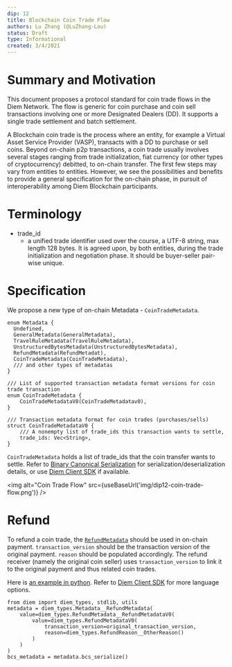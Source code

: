 ```yaml
---
dip: 12
title: Blockchain Coin Trade Flow
authors: Lu Zhang (@LuZhang-Lou)
status: Draft
type: Informational
created: 3/4/2021
---
```

# Summary and Motivation
This document proposes a protocol standard for coin trade flows in the Diem Network. The flow is generic for coin purchase and coin sell transactions involving one or more Designated Dealers (DD). It supports a single trade settlement and batch settlement.

A Blockchain coin trade is the process where an entity, for example a Virtual Asset Service Provider (VASP), transacts with a DD to purchase or sell coins. Beyond on-chain p2p transactions, a coin trade usually involves several stages ranging from trade initialization, fiat currency (or other types of cryptocurrency) debitted, to on-chain transfer. The first few steps may vary from entities to entities. However, we see the possibilities and benefits to provide a general specification for the on-chain phase, in pursuit of interoperability among Diem Blockchain participants.

# Terminology
* trade_id
  * a unified trade identifier used over the course, a UTF-8 string, max length 128 bytes. It is agreed upon, by both entities, during the trade initialization and negotiation phase. It should be buyer-seller pair-wise unique.

# Specification
We propose a new type of on-chain Metadata - `CoinTradeMetadata`.

```
enum Metadata {
  Undefined,
  GeneralMetadata(GeneralMetadata),
  TravelRuleMetadata(TravelRuleMetadata),
  UnstructuredBytesMetadata(UnstructuredBytesMetadata),
  RefundMetadata(RefundMetadat),
  CoinTradeMetadata(CoinTradeMetadata),
  /// and other types of metadatas
}

/// List of supported transaction metadata format versions for coin trade transaction
enum CoinTradeMetadata {
    CoinTradeMetadataV0(CoinTradeMetadatav0),
}

/// Transaction metadata format for coin trades (purchases/sells)
struct CoinTradeMetadataV0 {
    /// A nonempty list of trade_ids this transaction wants to settle,
    trade_ids: Vec<String>,
}
```


`CoinTradeMetadata` holds a list of trade_ids that the coin transfer wants to settle. Refer to [Binary Canonical Serialization](https://github.com/diem/bcs#binary-canonical-serialization-bcs) for serialization/deserialization details, or use [Diem Client SDK](https://github.com/diem/client-sdks) if available.

<img alt="Coin Trade Flow" src={useBaseUrl('img/dip12-coin-trade-flow.png')} />

# Refund

To refund a coin trade, the [`RefundMetadata`](https://github.com/diem/dip/blob/master/dips/dip-4.md#refunds) should be used in on-chain payment. `transaction_version` should be the transaction version of the original payment. `reason` should be populated accordingly. The refund receiver (namely the original coin seller)  uses `transaction_version` to link it to the original payment and thus related coin trades.

Here is [an example in python](https://github.com/diem/client-sdk-python/blob/master/src/diem/txnmetadata.py#L71). Refer to [Diem Client SDK](https://github.com/diem/client-sdks) for more language options.

```
from diem import diem_types, stdlib, utils
metadata = diem_types.Metadata__RefundMetadata(
    value=diem_types.RefundMetadata__RefundMetadataV0(
        value=diem_types.RefundMetadataV0(
            transaction_version=original_transaction_version,
            reason=diem_types.RefundReason__OtherReason()
        )
    )
)
bcs_metadata = metadata.bcs_serialize()
```
